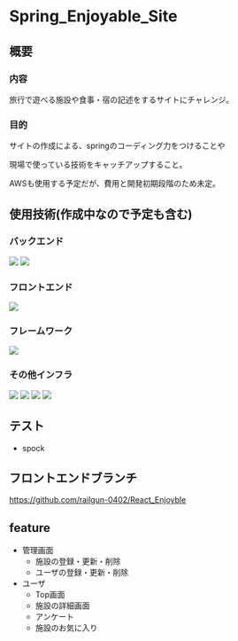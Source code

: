 # Spring_Enjoyable_Site
## 概要
### 内容 
旅行で遊べる施設や食事・宿の記述をするサイトにチャレンジ。

### 目的
サイトの作成による、springのコーディング力をつけることや

現場で使っている技術をキャッチアップすること。

AWSも使用する予定だが、費用と開発初期段階のため未定。

## 使用技術(作成中なので予定も含む)
### バックエンド
<img src="https://camo.qiitausercontent.com/00f9cc65cdea735164a23edab49f10a1bf9cb56a/68747470733a2f2f696d672e736869656c64732e696f2f62616467652f2d4a6176612d3030373339362e7376673f6c6f676f3d6a617661267374796c653d666f722d7468652d6261646765"> <img src="https://camo.qiitausercontent.com/eb8e0216005c7badaaa4bf7eb2be4d177990d747/68747470733a2f2f696d672e736869656c64732e696f2f62616467652f2d507974686f6e2d4632433633432e7376673f6c6f676f3d707974686f6e267374796c653d666f722d7468652d6261646765">

### フロントエンド
<img src="https://camo.qiitausercontent.com/a1c82dde1e505a2f11e0575cf726515a7112e072/68747470733a2f2f696d672e736869656c64732e696f2f62616467652f2d547970655363726970742d3030303030302e7376673f7374796c653d666f722d7468652d6261646765266c6f676f3d74797065736372697074266c6f676f436f6c6f723d363144414642">

### フレームワーク
<img src="https://camo.qiitausercontent.com/c4a40a6ab784af30bdd4e6b51956362ad4139d9a/68747470733a2f2f696d672e736869656c64732e696f2f62616467652f2d52656163742d3230323332413f7374796c653d666f722d7468652d6261646765266c6f676f3d7265616374266c6f676f436f6c6f723d363144414642">


### その他インフラ
<img src="https://camo.qiitausercontent.com/01ce7f13e49ffb3193222a9a53f69cb78f60561f/68747470733a2f2f696d672e736869656c64732e696f2f62616467652f2d506f737467726573716c2d3333363739312e7376673f6c6f676f3d706f737467726573716c267374796c653d666f722d7468652d6261646765266c6f676f436f6c6f723d7768697465"> <img src="https://camo.qiitausercontent.com/11e97646e81c116c851923e0f45e6a6a8037f64c/68747470733a2f2f696d672e736869656c64732e696f2f62616467652f2d446f636b65722d3134383843362e7376673f6c6f676f3d646f636b6572267374796c653d666f722d7468652d6261646765"> <img src="https://camo.qiitausercontent.com/38f0d65f0b30d5c48c51df90da9235549605af35/68747470733a2f2f696d672e736869656c64732e696f2f62616467652f2d676974687562616374696f6e732d4646464646462e7376673f6c6f676f3d6769746875622d616374696f6e73267374796c653d666f722d7468652d6261646765">
<img src="https://camo.qiitausercontent.com/ec57734305b17aa755e88894461c2239ca05e3ea/68747470733a2f2f696d672e736869656c64732e696f2f62616467652f2d7465727261666f726d2d3230323332413f7374796c653d666f722d7468652d6261646765266c6f676f3d7465727261666f726d266c6f676f436f6c6f723d383434454241">

## テスト
- spock

## フロントエンドブランチ
https://github.com/railgun-0402/React_Enjoyble

## feature
- 管理画面
  - 施設の登録・更新・削除
  - ユーザの登録・更新・削除
- ユーザ
  - Top画面
  - 施設の詳細画面
  - アンケート
  - 施設のお気に入り
